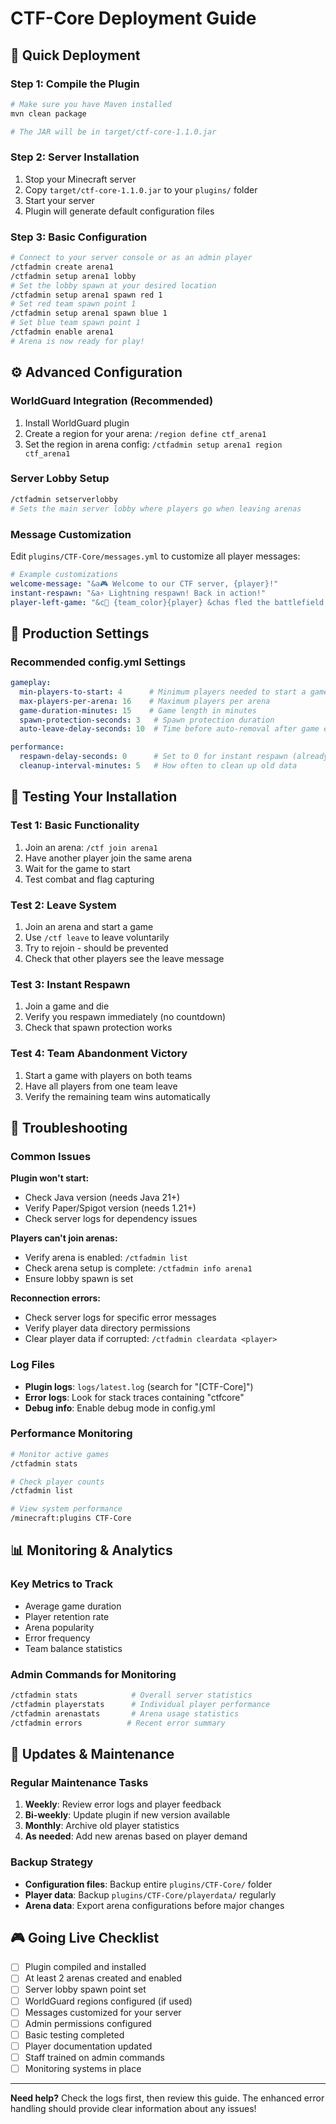 # CTF-Core Deployment Guide

## 🚀 Quick Deployment

### Step 1: Compile the Plugin
```bash
# Make sure you have Maven installed
mvn clean package

# The JAR will be in target/ctf-core-1.1.0.jar
```

### Step 2: Server Installation
1. Stop your Minecraft server
2. Copy `target/ctf-core-1.1.0.jar` to your `plugins/` folder
3. Start your server
4. Plugin will generate default configuration files

### Step 3: Basic Configuration
```bash
# Connect to your server console or as an admin player
/ctfadmin create arena1
/ctfadmin setup arena1 lobby
# Set the lobby spawn at your desired location
/ctfadmin setup arena1 spawn red 1
# Set red team spawn point 1
/ctfadmin setup arena1 spawn blue 1
# Set blue team spawn point 1
/ctfadmin enable arena1
# Arena is now ready for play!
```

## ⚙️ Advanced Configuration

### WorldGuard Integration (Recommended)
1. Install WorldGuard plugin
2. Create a region for your arena: `/region define ctf_arena1`
3. Set the region in arena config: `/ctfadmin setup arena1 region ctf_arena1`

### Server Lobby Setup
```bash
/ctfadmin setserverlobby
# Sets the main server lobby where players go when leaving arenas
```

### Message Customization
Edit `plugins/CTF-Core/messages.yml` to customize all player messages:
```yaml
# Example customizations
welcome-message: "&a🎮 Welcome to our CTF server, {player}!"
instant-respawn: "&a⚡ Lightning respawn! Back in action!"
player-left-game: "&c💨 {team_color}{player} &chas fled the battlefield!"
```

## 🔧 Production Settings

### Recommended config.yml Settings
```yaml
gameplay:
  min-players-to-start: 4      # Minimum players needed to start a game
  max-players-per-arena: 16    # Maximum players per arena
  game-duration-minutes: 15    # Game length in minutes
  spawn-protection-seconds: 3   # Spawn protection duration
  auto-leave-delay-seconds: 10  # Time before auto-removal after game ends

performance:
  respawn-delay-seconds: 0      # Set to 0 for instant respawn (already implemented)
  cleanup-interval-minutes: 5   # How often to clean up old data
```

## 🎯 Testing Your Installation

### Test 1: Basic Functionality
1. Join an arena: `/ctf join arena1`
2. Have another player join the same arena
3. Wait for the game to start
4. Test combat and flag capturing

### Test 2: Leave System
1. Join an arena and start a game
2. Use `/ctf leave` to leave voluntarily
3. Try to rejoin - should be prevented
4. Check that other players see the leave message

### Test 3: Instant Respawn
1. Join a game and die
2. Verify you respawn immediately (no countdown)
3. Check that spawn protection works

### Test 4: Team Abandonment Victory
1. Start a game with players on both teams
2. Have all players from one team leave
3. Verify the remaining team wins automatically

## 🚨 Troubleshooting

### Common Issues

**Plugin won't start:**
- Check Java version (needs Java 21+)
- Verify Paper/Spigot version (needs 1.21+)
- Check server logs for dependency issues

**Players can't join arenas:**
- Verify arena is enabled: `/ctfadmin list`
- Check arena setup is complete: `/ctfadmin info arena1`
- Ensure lobby spawn is set

**Reconnection errors:**
- Check server logs for specific error messages
- Verify player data directory permissions
- Clear player data if corrupted: `/ctfadmin cleardata <player>`

### Log Files
- **Plugin logs**: `logs/latest.log` (search for "[CTF-Core]")
- **Error logs**: Look for stack traces containing "ctfcore"
- **Debug info**: Enable debug mode in config.yml

### Performance Monitoring
```bash
# Monitor active games
/ctfadmin stats

# Check player counts
/ctfadmin list

# View system performance
/minecraft:plugins CTF-Core
```

## 📊 Monitoring & Analytics

### Key Metrics to Track
- Average game duration
- Player retention rate
- Arena popularity
- Error frequency
- Team balance statistics

### Admin Commands for Monitoring
```bash
/ctfadmin stats            # Overall server statistics
/ctfadmin playerstats      # Individual player performance
/ctfadmin arenastats       # Arena usage statistics
/ctfadmin errors          # Recent error summary
```

## 🔄 Updates & Maintenance

### Regular Maintenance Tasks
1. **Weekly**: Review error logs and player feedback
2. **Bi-weekly**: Update plugin if new version available
3. **Monthly**: Archive old player statistics
4. **As needed**: Add new arenas based on player demand

### Backup Strategy
- **Configuration files**: Backup entire `plugins/CTF-Core/` folder
- **Player data**: Backup `plugins/CTF-Core/playerdata/` regularly
- **Arena data**: Export arena configurations before major changes

## 🎮 Going Live Checklist

- [ ] Plugin compiled and installed
- [ ] At least 2 arenas created and enabled
- [ ] Server lobby spawn point set
- [ ] WorldGuard regions configured (if used)
- [ ] Messages customized for your server
- [ ] Admin permissions configured
- [ ] Basic testing completed
- [ ] Player documentation updated
- [ ] Staff trained on admin commands
- [ ] Monitoring systems in place

---

**Need help?** Check the logs first, then review this guide. The enhanced error handling should provide clear information about any issues!